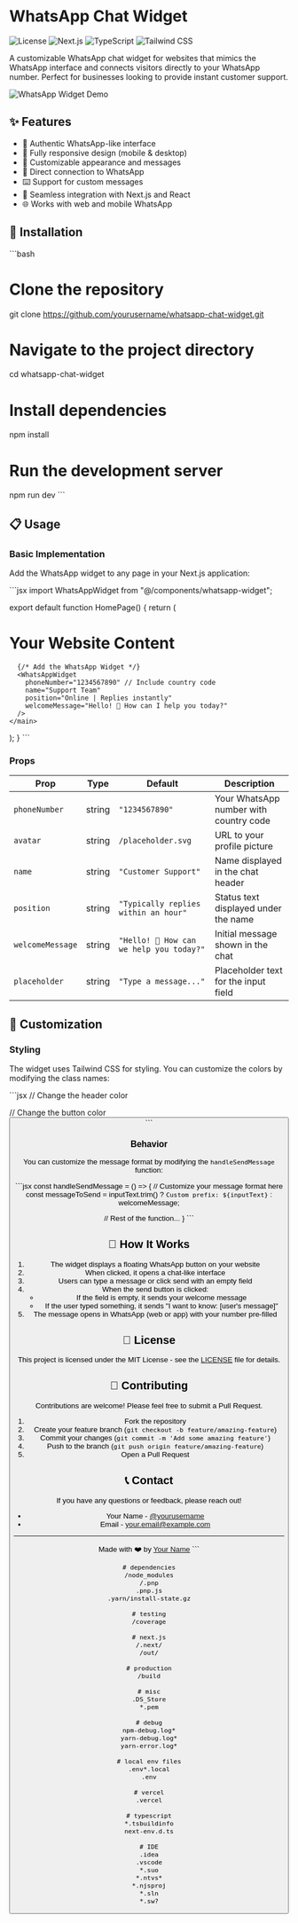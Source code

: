 # WhatsApp Chat Widget

![License](https://img.shields.io/badge/license-MIT-blue.svg)
![Next.js](https://img.shields.io/badge/Next.js-14-black)
![TypeScript](https://img.shields.io/badge/TypeScript-5-blue)
![Tailwind CSS](https://img.shields.io/badge/Tailwind-3-38bdf8)

A customizable WhatsApp chat widget for websites that mimics the WhatsApp interface and connects visitors directly to your WhatsApp number. Perfect for businesses looking to provide instant customer support.

![WhatsApp Widget Demo](./public/demo-screenshot.png)

## ✨ Features

- 💬 Authentic WhatsApp-like interface
- 📱 Fully responsive design (mobile & desktop)
- 🎨 Customizable appearance and messages
- 🔗 Direct connection to WhatsApp
- ⌨️ Support for custom messages
- 🔄 Seamless integration with Next.js and React
- 🌐 Works with web and mobile WhatsApp

## 🚀 Installation

\`\`\`bash
# Clone the repository
git clone https://github.com/yourusername/whatsapp-chat-widget.git

# Navigate to the project directory
cd whatsapp-chat-widget

# Install dependencies
npm install

# Run the development server
npm run dev
\`\`\`

## 📋 Usage

### Basic Implementation

Add the WhatsApp widget to any page in your Next.js application:

\`\`\`jsx
import WhatsAppWidget from "@/components/whatsapp-widget";

export default function HomePage() {
  return (
    <main>
      <h1>Your Website Content</h1>
      
      {/* Add the WhatsApp Widget */}
      <WhatsAppWidget 
        phoneNumber="1234567890" // Include country code
        name="Support Team"
        position="Online | Replies instantly"
        welcomeMessage="Hello! 👋 How can I help you today?"
      />
    </main>
  );
}
\`\`\`

### Props

| Prop | Type | Default | Description |
|------|------|---------|-------------|
| `phoneNumber` | string | `"1234567890"` | Your WhatsApp number with country code |
| `avatar` | string | `/placeholder.svg` | URL to your profile picture |
| `name` | string | `"Customer Support"` | Name displayed in the chat header |
| `position` | string | `"Typically replies within an hour"` | Status text displayed under the name |
| `welcomeMessage` | string | `"Hello! 👋 How can we help you today?"` | Initial message shown in the chat |
| `placeholder` | string | `"Type a message..."` | Placeholder text for the input field |

## 🎨 Customization

### Styling

The widget uses Tailwind CSS for styling. You can customize the colors by modifying the class names:

\`\`\`jsx
// Change the header color
<div className="bg-[#YOUR_COLOR_HERE] text-white p-4 flex items-center justify-between">

// Change the button color
<button className="bg-[#YOUR_COLOR_HERE] text-white p-3 sm:p-4 rounded-full">
\`\`\`

### Behavior

You can customize the message format by modifying the `handleSendMessage` function:

\`\`\`jsx
const handleSendMessage = () => {
  // Customize your message format here
  const messageToSend = inputText.trim() 
    ? `Custom prefix: ${inputText}` 
    : welcomeMessage;
  
  // Rest of the function...
}
\`\`\`

## 📱 How It Works

1. The widget displays a floating WhatsApp button on your website
2. When clicked, it opens a chat-like interface
3. Users can type a message or click send with an empty field
4. When the send button is clicked:
   - If the field is empty, it sends your welcome message
   - If the user typed something, it sends "I want to know: [user's message]"
5. The message opens in WhatsApp (web or app) with your number pre-filled

## 📄 License

This project is licensed under the MIT License - see the [LICENSE](LICENSE) file for details.

## 🤝 Contributing

Contributions are welcome! Please feel free to submit a Pull Request.

1. Fork the repository
2. Create your feature branch (`git checkout -b feature/amazing-feature`)
3. Commit your changes (`git commit -m 'Add some amazing feature'`)
4. Push to the branch (`git push origin feature/amazing-feature`)
5. Open a Pull Request

## 📞 Contact

If you have any questions or feedback, please reach out!

- Your Name - [@yourusername](https://twitter.com/yourusername)
- Email - your.email@example.com

---

Made with ❤️ by [Your Name](https://github.com/yourusername)
\`\`\`

```gitignore file=".gitignore"
# dependencies
/node_modules
/.pnp
.pnp.js
.yarn/install-state.gz

# testing
/coverage

# next.js
/.next/
/out/

# production
/build

# misc
.DS_Store
*.pem

# debug
npm-debug.log*
yarn-debug.log*
yarn-error.log*

# local env files
.env*.local
.env

# vercel
.vercel

# typescript
*.tsbuildinfo
next-env.d.ts

# IDE
.idea
.vscode
*.suo
*.ntvs*
*.njsproj
*.sln
*.sw?
